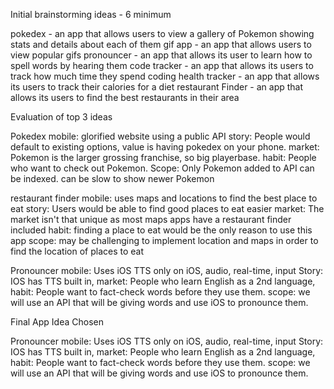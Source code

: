 Initial brainstorming ideas - 6 minimum

pokedex - an app that allows users to view a gallery of Pokemon showing stats and details about each of them
gif app - an app that allows users to view popular gifs
pronouncer - an app that allows its user to learn how to spell words by hearing them
code tracker - an app that allows its users to track how much time they spend coding
health tracker - an app that allows its users to track their calories for a diet
restaurant Finder - an app that allows its users to find the best restaurants in their area

Evaluation of top 3 ideas 

Pokedex
mobile: glorified website using a public API
story: People would default to existing options, value is having pokedex on your phone. 
market: Pokemon is the larger grossing franchise, so big playerbase. 
habit: People who want to check out Pokemon.
Scope: Only Pokemon added to API can be indexed. can be slow to show newer Pokemon

restaurant finder
mobile: uses maps and locations to find the best place to eat
story: Users would be able to find good places to eat easier
market: The market isn't that unique as most maps apps have a restaurant finder included
habit: finding a place to eat would be the only reason to use this app
scope: may be challenging to implement location and maps in order to find the location of places to eat

Pronouncer
mobile: Uses iOS TTS only on iOS, audio, real-time, input
Story: IOS has TTS built in, 
market: People who learn English as a 2nd language,
habit: People want to fact-check words before they use them. 
scope: we will use an API that will be giving words and use iOS to pronounce them.

Final App Idea Chosen

Pronouncer
mobile: Uses iOS TTS only on iOS, audio, real-time, input
Story: IOS has TTS built in, 
market: People who learn English as a 2nd language,
habit: People want to fact-check words before they use them. 
scope: we will use an API that will be giving words and use iOS to pronounce them.
